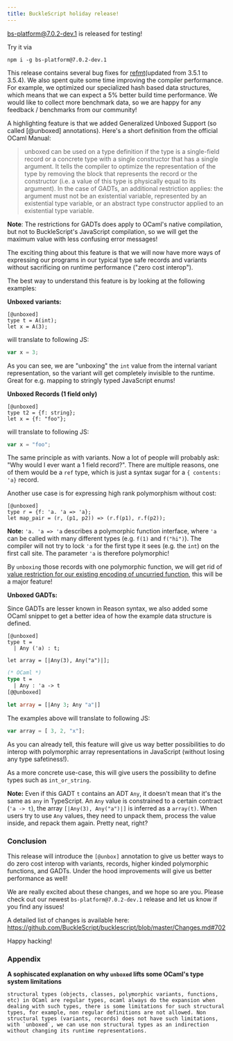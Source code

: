 ```yaml
---
title: BuckleScript holiday release!
---
```


[bs-platform@7.0.2-dev.1](https://github.com/BuckleScript/bucklescript/pull/4062) is released for testing!

Try it via

```
npm i -g bs-platform@7.0.2-dev.1
```

This release contains several bug fixes for [refmt](https://github.com/facebook/reason)(updated from 3.5.1 to 3.5.4). We also spent quite some time improving the compiler performance. For example, we optimized our specialized hash based data structures, which means that we can expect a 5% better build time performance. We would like to collect more benchmark data, so we are happy for any feedback / benchmarks from our community!

A highlighting feature is that we added Generalized Unboxed Support (so called [@unboxed] annotations). Here's a short definition from the official OCaml Manual:


>unboxed can be used on a type definition if the type is a single-field record or a concrete type with a single constructor that has a single argument. It tells the compiler to optimize the representation of the type by removing the block that represents the record or the constructor (i.e. a value of this type is physically equal to its argument). In the case of GADTs, an additional restriction applies: the argument must not be an existential variable, represented by an existential type variable, or an abstract type constructor applied to an existential type variable.


**Note**: The restrictions for GADTs does apply to OCaml's native compilation, but not to BuckleScript's JavaScript compilation, so we will get the maximum value with less confusing error messages!


The exciting thing about this feature is that we will now have more ways of expressing our programs in our typical type safe records and variants without sacrificing on runtime performance ("zero cost interop"). 

The best way to understand this feature is by looking at the following examples:

**Unboxed variants:**

```reason
[@unboxed]
type t = A(int);
let x = A(3);
```

will translate to following JS:

```js
var x = 3;
```

As you can see, we are "unboxing" the `int` value from the internal variant representation, so the variant will get completely invisible to the runtime. Great for e.g. mapping to stringly typed JavaScript enums!

**Unboxed Records (1 field only)**

```reason
[@unboxed]
type t2 = {f: string};
let x = {f: "foo"};
```

will translate to following JS:

```js
var x = "foo";
```

The same principle as with variants. Now a lot of people will probably ask: "Why would I ever want a 1 field record?". There are multiple reasons, one of them would be a `ref` type, which is just a syntax sugar for a `{ contents: 'a}` record.

Another use case is for expressing high rank polymorphism without cost:

```reason
[@unboxed]
type r = {f: 'a. 'a => 'a};
let map_pair = (r, (p1, p2)) => (r.f(p1), r.f(p2));
```

**Note:** `'a. 'a => 'a` describes a polymorphic function interface, where `'a` can be called with many different types (e.g. `f(1)` and `f("hi")`). The compiler will not try to lock `'a` for the first type it sees (e.g. the `int`) on the first call site. The parameter `'a` is therefore polymorphic!

By `unboxing` those records with one polymorphic function,  we will get rid of [value restriction for our existing encoding of uncurried function](https://github.com/BuckleScript/bucklescript/issues/4058), this will be a major feature!

**Unboxed GADTs:**

Since GADTs are lesser known in Reason syntax, we also added some OCaml snippet to get a better idea of how the example data structure is defined.

```reason
[@unboxed]
type t = 
  | Any ('a) : t; 

let array = [|Any(3), Any("a")|];
```
```ocaml
(* OCaml *)
type t = 
  | Any : 'a -> t
[@@unboxed]

let array = [|Any 3; Any "a"|]
```

The examples above will translate to following JS:

```js
var array = [ 3, 2, "x"];
```

As you can already tell, this feature will give us way better possibilities to do interop with polymorphic array representations in JavaScript (without losing any type safetiness!).

As a more concrete use-case, this will give users the possibility to define types such as `int_or_string`.

**Note:** Even if this GADT `t` contains an ADT `Any`, it doesn't mean that it's the same as `any` in TypeScript. An `Any` value is constrained to a certain contract (`'a -> t`), the array `[|Any(3), Any("a")|]` is inferred as a `array(t)`. When users try to use `Any` values, they need to unpack them, process the value inside, and repack them again. Pretty neat, right?

### Conclusion

This release will introduce the `[@unbox]` annotation to give us better ways to do zero cost interop with variants, records, higher kinded polymorphic functions, and GADTs. Under the hood improvements will give us better performance as well!

We are really excited about these changes, and we hope so are you. Please check out our newest `bs-platform@7.0.2-dev.1` release and let us know if you find any issues!

A detailed list of changes is available here: https://github.com/BuckleScript/bucklescript/blob/master/Changes.md#702

Happy hacking!

### Appendix

**A sophiscated explanation on why `unboxed` lifts some OCaml's type system limitations**

```text
structural types (objects, classes, polymorphic variants, functions, etc) in OCaml are regular types, ocaml always do the expansion when dealing with such types, there is some limitations for such structural types, for example, non regular definitions are not allowed. Non structural types (variants, records) does not have such limitations, with `unboxed`, we can use non structural types as an indirection without changing its runtime representations.
```
